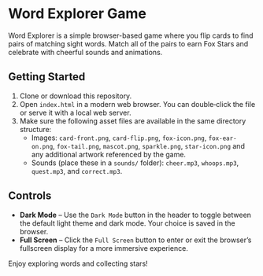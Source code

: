 # Word Explorer Game

Word Explorer is a simple browser-based game where you flip cards to find pairs of matching sight words. Match all of the pairs to earn Fox Stars and celebrate with cheerful sounds and animations.

## Getting Started

1. Clone or download this repository.
2. Open `index.html` in a modern web browser. You can double‑click the file or serve it with a local web server.
3. Make sure the following asset files are available in the same directory structure:
   - Images: `card-front.png`, `card-flip.png`, `fox-icon.png`, `fox-ear-on.png`, `fox-tail.png`, `mascot.png`, `sparkle.png`, `star-icon.png` and any additional artwork referenced by the game.
   - Sounds (place these in a `sounds/` folder): `cheer.mp3`, `whoops.mp3`, `quest.mp3`, and `correct.mp3`.

## Controls

- **Dark Mode** – Use the `Dark Mode` button in the header to toggle between the default light theme and dark mode. Your choice is saved in the browser.
- **Full Screen** – Click the `Full Screen` button to enter or exit the browser’s fullscreen display for a more immersive experience.

Enjoy exploring words and collecting stars!
